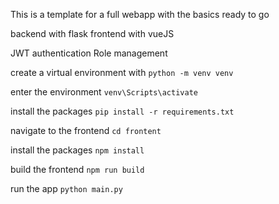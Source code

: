 This is a template for a full webapp with the basics ready to go

backend with flask
frontend with vueJS

JWT authentication
Role management


create a virtual environment with
`python -m venv venv`

enter the environment
`venv\Scripts\activate`

install the packages
`pip install -r requirements.txt`

navigate to the frontend
`cd frontent`

install the packages
`npm install`

build the frontend
`npm run build`

run the app
`python main.py`
